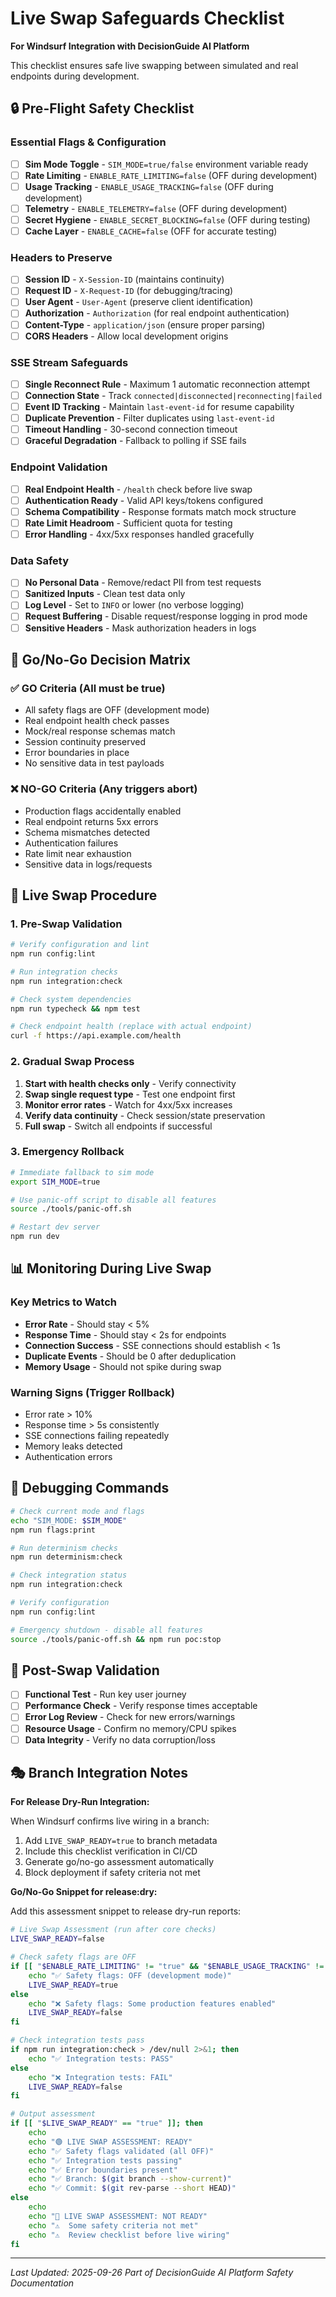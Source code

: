 # Live Swap Safeguards Checklist

**For Windsurf Integration with DecisionGuide AI Platform**

This checklist ensures safe live swapping between simulated and real endpoints during development.

## 🔒 Pre-Flight Safety Checklist

### Essential Flags & Configuration

- [ ] **Sim Mode Toggle** - `SIM_MODE=true/false` environment variable ready
- [ ] **Rate Limiting** - `ENABLE_RATE_LIMITING=false` (OFF during development)
- [ ] **Usage Tracking** - `ENABLE_USAGE_TRACKING=false` (OFF during development)
- [ ] **Telemetry** - `ENABLE_TELEMETRY=false` (OFF during development)
- [ ] **Secret Hygiene** - `ENABLE_SECRET_BLOCKING=false` (OFF during testing)
- [ ] **Cache Layer** - `ENABLE_CACHE=false` (OFF for accurate testing)

### Headers to Preserve

- [ ] **Session ID** - `X-Session-ID` (maintains continuity)
- [ ] **Request ID** - `X-Request-ID` (for debugging/tracing)
- [ ] **User Agent** - `User-Agent` (preserve client identification)
- [ ] **Authorization** - `Authorization` (for real endpoint authentication)
- [ ] **Content-Type** - `application/json` (ensure proper parsing)
- [ ] **CORS Headers** - Allow local development origins

### SSE Stream Safeguards

- [ ] **Single Reconnect Rule** - Maximum 1 automatic reconnection attempt
- [ ] **Connection State** - Track `connected|disconnected|reconnecting|failed`
- [ ] **Event ID Tracking** - Maintain `last-event-id` for resume capability
- [ ] **Duplicate Prevention** - Filter duplicates using `last-event-id`
- [ ] **Timeout Handling** - 30-second connection timeout
- [ ] **Graceful Degradation** - Fallback to polling if SSE fails

### Endpoint Validation

- [ ] **Real Endpoint Health** - `/health` check before live swap
- [ ] **Authentication Ready** - Valid API keys/tokens configured
- [ ] **Schema Compatibility** - Response formats match mock structure
- [ ] **Rate Limit Headroom** - Sufficient quota for testing
- [ ] **Error Handling** - 4xx/5xx responses handled gracefully

### Data Safety

- [ ] **No Personal Data** - Remove/redact PII from test requests
- [ ] **Sanitized Inputs** - Clean test data only
- [ ] **Log Level** - Set to `INFO` or lower (no verbose logging)
- [ ] **Request Buffering** - Disable request/response logging in prod mode
- [ ] **Sensitive Headers** - Mask authorization headers in logs

## 🎯 Go/No-Go Decision Matrix

### ✅ GO Criteria (All must be true)
- All safety flags are OFF (development mode)
- Real endpoint health check passes
- Mock/real response schemas match
- Session continuity preserved
- Error boundaries in place
- No sensitive data in test payloads

### ❌ NO-GO Criteria (Any triggers abort)
- Production flags accidentally enabled
- Real endpoint returns 5xx errors
- Schema mismatches detected
- Authentication failures
- Rate limit near exhaustion
- Sensitive data in logs/requests

## 🚀 Live Swap Procedure

### 1. Pre-Swap Validation
```bash
# Verify configuration and lint
npm run config:lint

# Run integration checks
npm run integration:check

# Check system dependencies
npm run typecheck && npm test

# Check endpoint health (replace with actual endpoint)
curl -f https://api.example.com/health
```

### 2. Gradual Swap Process
1. **Start with health checks only** - Verify connectivity
2. **Swap single request type** - Test one endpoint first
3. **Monitor error rates** - Watch for 4xx/5xx increases
4. **Verify data continuity** - Check session/state preservation
5. **Full swap** - Switch all endpoints if successful

### 3. Emergency Rollback
```bash
# Immediate fallback to sim mode
export SIM_MODE=true

# Use panic-off script to disable all features
source ./tools/panic-off.sh

# Restart dev server
npm run dev
```

## 📊 Monitoring During Live Swap

### Key Metrics to Watch
- **Error Rate** - Should stay < 5%
- **Response Time** - Should stay < 2s for endpoints
- **Connection Success** - SSE connections should establish < 1s
- **Duplicate Events** - Should be 0 after deduplication
- **Memory Usage** - Should not spike during swap

### Warning Signs (Trigger Rollback)
- Error rate > 10%
- Response time > 5s consistently
- SSE connections failing repeatedly
- Memory leaks detected
- Authentication errors

## 🔧 Debugging Commands

```bash
# Check current mode and flags
echo "SIM_MODE: $SIM_MODE"
npm run flags:print

# Run determinism checks
npm run determinism:check

# Check integration status
npm run integration:check

# Verify configuration
npm run config:lint

# Emergency shutdown - disable all features
source ./tools/panic-off.sh && npm run poc:stop
```

## 📝 Post-Swap Validation

- [ ] **Functional Test** - Run key user journey
- [ ] **Performance Check** - Verify response times acceptable
- [ ] **Error Log Review** - Check for new errors/warnings
- [ ] **Resource Usage** - Confirm no memory/CPU spikes
- [ ] **Data Integrity** - Verify no data corruption/loss

## 🎭 Branch Integration Notes

**For Release Dry-Run Integration:**

When Windsurf confirms live wiring in a branch:
1. Add `LIVE_SWAP_READY=true` to branch metadata
2. Include this checklist verification in CI/CD
3. Generate go/no-go assessment automatically
4. Block deployment if safety criteria not met

**Go/No-Go Snippet for release:dry:**

Add this assessment snippet to release dry-run reports:
```bash
# Live Swap Assessment (run after core checks)
LIVE_SWAP_READY=false

# Check safety flags are OFF
if [[ "$ENABLE_RATE_LIMITING" != "true" && "$ENABLE_USAGE_TRACKING" != "true" ]]; then
    echo "✅ Safety flags: OFF (development mode)"
    LIVE_SWAP_READY=true
else
    echo "❌ Safety flags: Some production features enabled"
    LIVE_SWAP_READY=false
fi

# Check integration tests pass
if npm run integration:check > /dev/null 2>&1; then
    echo "✅ Integration tests: PASS"
else
    echo "❌ Integration tests: FAIL"
    LIVE_SWAP_READY=false
fi

# Output assessment
if [[ "$LIVE_SWAP_READY" == "true" ]]; then
    echo
    echo "🟢 LIVE SWAP ASSESSMENT: READY"
    echo "✅ Safety flags validated (all OFF)"
    echo "✅ Integration tests passing"
    echo "✅ Error boundaries present"
    echo "✅ Branch: $(git branch --show-current)"
    echo "✅ Commit: $(git rev-parse --short HEAD)"
else
    echo
    echo "🔴 LIVE SWAP ASSESSMENT: NOT READY"
    echo "⚠️  Some safety criteria not met"
    echo "⚠️  Review checklist before live wiring"
fi
```

---
*Last Updated: 2025-09-26*
*Part of DecisionGuide AI Platform Safety Documentation*
